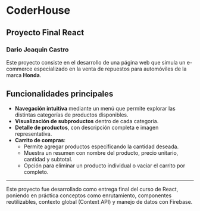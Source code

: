 # CoderHouse
## Proyecto Final React
### Dario Joaquin Castro

Este proyecto consiste en el desarrollo de una página web que simula un e-commerce especializado en la venta de repuestos para automóviles de la marca **Honda**.

## Funcionalidades principales

- **Navegación intuitiva** mediante un menú que permite explorar las distintas categorías de productos disponibles.
- **Visualización de subproductos** dentro de cada categoría.
- **Detalle de productos**, con descripción completa e imagen representativa.
- **Carrito de compras**:
  - Permite agregar productos especificando la cantidad deseada.
  - Muestra un resumen con nombre del producto, precio unitario, cantidad y subtotal.
  - Opción para eliminar un producto individual o vaciar el carrito por completo.

---

Este proyecto fue desarrollado como entrega final del curso de React, poniendo en práctica conceptos como enrutamiento, componentes reutilizables, contexto global (Context API) y manejo de datos con Firebase.
